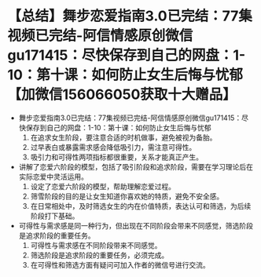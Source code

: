 # 【总结】舞步恋爱指南3.0已完结：77集视频已完结-阿信情感原创微信gu171415：尽快保存到自己的网盘：1-10：第十课：如何防止女生后悔与忧郁【加微信156066050获取十大赠品】

-   舞步恋爱指南3.0已完结：77集视频已完结-阿信情感原创微信gu171415：尽快保存到自己的网盘：1-10：第十课：如何防止女生后悔与忧郁
    1.  在追求女生阶段，要注意合适的时机做事，避免被视为备胎。
    2.  过早表白或暴露需求感会降低吸引力，需注意可得性。
    3.  吸引力和可得性两项指标都很重要，关系才能真正产生。
-   讲解了恋爱六阶段的模型，包括了吸引阶段和追求阶段，需要在学习理论后在实际恋爱中灵活运用。
    1.  设定了恋爱六阶段的模型，帮助理解恋爱过程。
    2.  筛雪阶段的目的是让女生知道你喜欢她的特质，避免不安全感。
    3.  在日常相处中，及时筛选女生的内在价值特质，表达认可和筛选，为后续阶段打下基础。
-   可得性与需求感是同一种行为，但出现在不同阶段会带来不同感觉，筛选阶段是追求阶段的重要任务。
    1.  可得性与需求感在不同阶段带来不同感觉。
    2.  筛选阶段是追求阶段的重要任务，必须完成。
    3.  在可得性和筛选方面有疑问可加入作者的微信号进行交流。